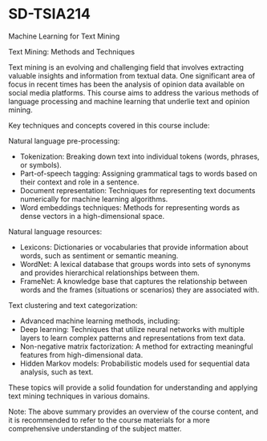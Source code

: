 # SD-TSIA214
Machine Learning for Text Mining 

Text Mining: Methods and Techniques

Text mining is an evolving and challenging field that involves extracting valuable insights and information from textual data. One significant area of focus in recent times has been the analysis of opinion data available on social media platforms. This course aims to address the various methods of language processing and machine learning that underlie text and opinion mining.

Key techniques and concepts covered in this course include:

Natural language pre-processing:
- Tokenization: Breaking down text into individual tokens (words, phrases, or symbols).
- Part-of-speech tagging: Assigning grammatical tags to words based on their context and role in a sentence.
- Document representation: Techniques for representing text documents numerically for machine learning algorithms.
- Word embeddings techniques: Methods for representing words as dense vectors in a high-dimensional space.

Natural language resources:
- Lexicons: Dictionaries or vocabularies that provide information about words, such as sentiment or semantic meaning.
- WordNet: A lexical database that groups words into sets of synonyms and provides hierarchical relationships between them.
- FrameNet: A knowledge base that captures the relationship between words and the frames (situations or scenarios) they are associated with.

Text clustering and text categorization:
- Advanced machine learning methods, including:
- Deep learning: Techniques that utilize neural networks with multiple layers to learn complex patterns and representations from text data.
- Non-negative matrix factorization: A method for extracting meaningful features from high-dimensional data.
- Hidden Markov models: Probabilistic models used for sequential data analysis, such as text.

These topics will provide a solid foundation for understanding and applying text mining techniques in various domains.

Note: The above summary provides an overview of the course content, and it is recommended to refer to the course materials for a more comprehensive understanding of the subject matter.
